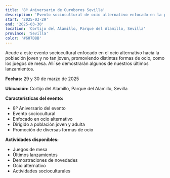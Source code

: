 ```yaml
---
title: '8º Aniversario de Ouroboros Sevilla'
description: 'Evento sociocultural de ocio alternativo enfocado en la población joven en el Parque del Alamillo.'
start: '2025-03-29'
end: '2025-03-30'
location: 'Cortijo del Alamillo, Parque del Alamillo, Sevilla'
province: 'Sevilla'
color: '#607D8B'
---
```


Acude a este evento sociocultural enfocado en el ocio alternativo hacia la población joven y no tan joven, promoviendo distintas formas de ocio, como los juegos de mesa. Allí se demostrarán algunos de nuestros últimos lanzamientos.

**Fechas:** 29 y 30 de marzo de 2025

**Ubicación:** Cortijo del Alamillo, Parque del Alamillo, Sevilla

**Características del evento:**
- 8º Aniversario del evento
- Evento sociocultural
- Enfocado en ocio alternativo
- Dirigido a población joven y adulta
- Promoción de diversas formas de ocio

**Actividades disponibles:**
- Juegos de mesa
- Últimos lanzamientos
- Demostraciones de novedades
- Ocio alternativo
- Actividades socioculturales
